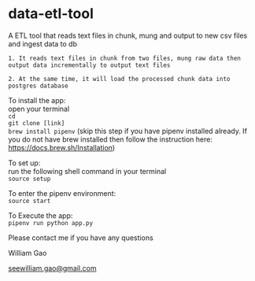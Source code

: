 # data-etl-tool
A ETL tool that reads text files in chunk, mung and output to new csv files and ingest data to db 

    1. It reads text files in chunk from two files, mung raw data then output data incrementally to output text files  

    2. At the same time, it will load the processed chunk data into postgres database  


To install the app:  
    open your terminal   
    ``` cd ```  
    ``` git clone [link] ```  
    ``` brew install pipenv ``` (skip this step if you have pipenv installed already. If you do not have brew installed then follow the instruction here: https://docs.brew.sh/Installation)

To set up:  
    run the following shell command in your terminal  
    ```source setup```

To enter the pipenv environment:  
    ```source start```

To Execute the app:     
    ```pipenv run python app.py```

Please contact me if you have any questions  

William Gao  

seewilliam.gao@gmail.com
